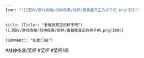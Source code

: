 ```yaml
---
Icon: "![[图片/游戏攻略/战神夜袭/奖杯/看看我真正的样子吧.png|30]]"
---
```

```ad-common-bronze-trophy
title: (Title:: "看看我真正的样子吧")
![[图片/游戏攻略/战神夜袭/奖杯/看看我真正的样子吧.png|100]]

(Comment:: "到达30级")
```

#战神夜袭/奖杯 #奖杯 #奖杯/铜
